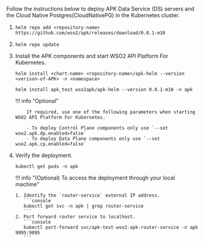 
Follow the instructions below to deploy APK Data Service (DS) servers and the Cloud Native Postgres(CloudNativePG) in the Kubernetes cluster.

1. ``` helm repo add <repository-name> https://github.com/wso2/apk/releases/download/0.0.1-m10 ```

2. ``` helm repo update ```

3.  Install the APK components and start WSO2 API Platform For Kubernetes.

     ```tab="Format"
    helm install <chart-name> <repository-name>/apk-helm --version <verison-of-APK> -n <namespace>
     ```
     
     
     ```tab="Command"
     helm install apk_test wso2apk/apk-helm --version 0.0.1-m10 -n apk
     ```

	!!! info "Optional"

			If required, use one of the following parameters when starting WSO2 API Platform For Kubernetes.

			- To deploy Control Plane components only use `--set wso2.apk.dp.enabled=false`
			- To deploy Data Plane components only use `--set wso2.apk.cp.enabled=false`

5.  Verify the deployment.

      ```console
      kubectl get pods -n apk
      ```

    !!! info "(Optional) To access the deployment through your local machine"

        1. Identify the `router-service` external IP address.
           ```console
           kubectl get svc -n apk | grep router-service
           ```
        2. Port forward router service to localhost.
           ```console
           kubectl port-forward svc/apk-test-wso2-apk-router-service -n apk 9095:9095
           ```